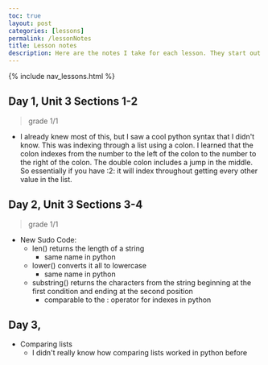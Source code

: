 ```yaml
---
toc: true
layout: post
categories: [lessons]
permalink: /lessonNotes
title: Lesson notes
description: Here are the notes I take for each lesson. They start out as not much because I'm very familiar with these topics.
---
```


{% include nav_lessons.html %}
## Day 1, Unit 3 Sections 1-2
> grade 1/1

- I already knew most of this, but I saw a cool python syntax that I didn't know. This was indexing through a list using a colon. I learned that the colon indexes from the number to the left of the colon to the number to the right of the colon. The double colon includes a jump in the middle. So essentially if you have :2: it will index throughout getting every other value in the list. 

## Day 2, Unit 3 Sections 3-4
> grade 1/1

- New Sudo Code:
    - len() returns the length of a string
        - same name in python
    - lower() converts it all to lowercase
        - same name in python
    - substring() returns the characters from the string beginning at the first condition and ending at the second position
        - comparable to the : operator for indexes in python
    
## Day 3, 

- Comparing lists
    - I didn't really know how comparing lists worked in python before 